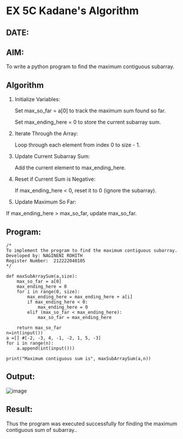 # EX 5C Kadane's Algorithm
## DATE:
## AIM:
To write a python program to find the maximum contiguous subarray.


## Algorithm
1. Initialize Variables:

   Set max_so_far = a[0] to track the maximum sum found so far.

   Set max_ending_here = 0 to store the current subarray sum.

2. Iterate Through the Array:

    Loop through each element from index 0 to size - 1.

3.  Update Current Subarray Sum:

    Add the current element to max_ending_here.

4. Reset if Current Sum is Negative:

   If max_ending_here < 0, reset it to 0 (ignore the subarray).

5.  Update Maximum So Far:

   If max_ending_here > max_so_far, update max_so_far.

## Program:
```
/*
To implement the program to find the maximum contiguous subarray.
Developed by: NAGINENI ROHITH
Register Number:  212222040105
*/
```
```
def maxSubArraySum(a,size):
    max_so_far = a[0]
    max_ending_here = 0
    for i in range(0, size):
        max_ending_here = max_ending_here + a[i]
        if max_ending_here < 0:
            max_ending_here = 0
        elif (max_so_far < max_ending_here):
            max_so_far = max_ending_here
              
    return max_so_far
n=int(input())  
a =[] #[-2, -3, 4, -1, -2, 1, 5, -3]
for i in range(n):
    a.append(int(input()))
  
print("Maximum contiguous sum is", maxSubArraySum(a,n))
```

## Output:

![image](https://github.com/user-attachments/assets/dbcd2288-e7c0-430d-b440-8d29f4c301f0)


## Result:
Thus the program was executed successfully for finding the maximum contiguous sum of subarray..
